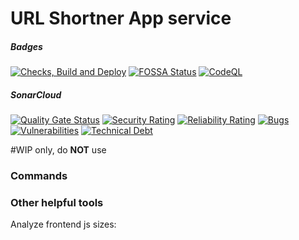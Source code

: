 # URL Shortner App service

##### Badges

[![Checks, Build and Deploy](https://github.com/Ryandev/urlshortner/actions/workflows/integration.yml/badge.svg)](https://github.com/Ryandev/urlshortner/actions/workflows/integration.yml) [![FOSSA Status](https://app.fossa.com/api/projects/git%2Bgithub.com%2FRyandev%2Furlshortner.svg?type=shield)](https://app.fossa.com/projects/git%2Bgithub.com%2FRyandev%2Furlshortner?ref=badge_shield) [![CodeQL](https://github.com/MichaelCurrin/badge-generator/workflows/CodeQL/badge.svg)](https://github.com/MichaelCurrin/badge-generator/actions?query=workflow%3ACodeQL 'Code quality workflow status')

##### SonarCloud

[![Quality Gate Status](https://sonarcloud.io/api/project_badges/measure?project=Ryandev_urlshortner&metric=alert_status)](https://sonarcloud.io/summary/new_code?id=Ryandev_urlshortner)
[![Security Rating](https://sonarcloud.io/api/project_badges/measure?project=Ryandev_urlshortner&metric=security_rating)](https://sonarcloud.io/summary/new_code?id=Ryandev_urlshortner) [![Reliability Rating](https://sonarcloud.io/api/project_badges/measure?project=Ryandev_urlshortner&metric=reliability_rating)](https://sonarcloud.io/summary/new_code?id=Ryandev_urlshortner)
[![Bugs](https://sonarcloud.io/api/project_badges/measure?project=Ryandev_urlshortner&metric=bugs)](https://sonarcloud.io/summary/new_code?id=Ryandev_urlshortner) [![Vulnerabilities](https://sonarcloud.io/api/project_badges/measure?project=Ryandev_urlshortner&metric=vulnerabilities)](https://sonarcloud.io/summary/new_code?id=Ryandev_urlshortner)
[![Technical Debt](https://sonarcloud.io/api/project_badges/measure?project=Ryandev_urlshortner&metric=sqale_index)](https://sonarcloud.io/summary/new_code?id=Ryandev_urlshortner)

#WIP only, do **NOT** use

### Commands

### Other helpful tools

Analyze frontend js sizes:

```yarn add -D 'source-map-explorer' && yarn package && yarn run source-map-explorer dist/packages/frontend/exported/_next/static/chunks/*

```
